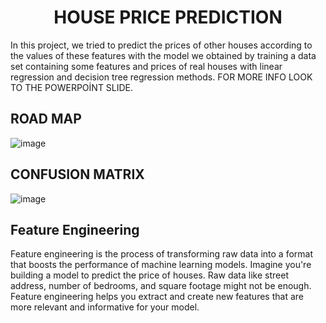 <h1 align=center> HOUSE PRICE PREDICTION </h1>

In this project, we tried to predict the prices of other houses according to the values ​​of these features with the model we obtained by training a data set containing some features and prices of real houses with linear regression and decision tree regression methods.
FOR MORE INFO LOOK TO THE POWERPOİNT SLIDE.


## ROAD MAP 

![image](https://github.com/moonris-e/CAR-PRICE-PREDICTION/assets/157612939/e676f5a5-bd80-4963-9bb2-d1ef67cee00e)

## CONFUSION MATRIX
![image](https://github.com/moonris-e/CAR-PRICE-PREDICTION/assets/157612939/722b4f0f-807b-4be6-b85b-2042d3baf450)

## Feature Engineering 
<p> Feature engineering is the process of transforming raw data into a format that boosts the performance of machine learning models. Imagine you're building a model to predict the price of houses. Raw data like street address, number of bedrooms, and square footage might not be enough. Feature engineering helps you extract and create new features that are more relevant and informative for your model. 

   </p>

